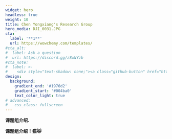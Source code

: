 ```yaml
---
widget: hero
headless: true
weight: 10
title: Chen Yongxiang's Research Group
hero_media: DJI_0031.JPG
cta:
  label: '**1**'
  url: https://wowchemy.com/templates/
#cta_alt:
#  label: Ask a question
#  url: https://discord.gg/z8wNYzb
#cta_note:
#  label: >-
#    <div style="text-shadow: none;"><a class="github-button" href="https://github.com/wowchemy/wowchemy-hugo-themes" data-icon="octicon-star" data-size="large" data-show-count="true" aria-label="Star">Star Wowchemy Website Builder</a></div><div style="text-shadow: none;"><a class="github-button" href="https://github.com/wowchemy/starter-hugo-academic" data-icon="octicon-star" data-size="large" data-show-count="true" aria-label="Star">Star the Academic template</a></div>
design:
  background:
    gradient_end: '#1976d2'
    gradient_start: '#004ba0'
    text_color_light: true
# advanced:
#   css_class: fullscreen
---
```


**课题组介绍.**

**课题组介绍！猫🐱**



<!--Custom spacing-->
<div class="mb-3"></div>
<!--GitHub Button JS-->
<script async defer src="https://buttons.github.io/buttons.js"></script>
